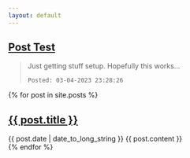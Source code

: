 ```yaml
---
layout: default
---
```


## [Post Test](./2023/03/04/post-test.html)

> Just getting stuff setup.
> Hopefully this works...
> 
>
> ```
> Posted: 03-04-2023 23:28:26
> ```
 {% for post in site.posts %}
  <article>
    <h2>
      <a href="{{ post.url }}">
        {{ post.title }}
      </a>
    </h2>
    <time datetime="{{ post.date | date: "%Y-%m-%d" }}">{{ post.date | date_to_long_string }}</time>
    {{ post.content }}
  </article>
{% endfor %}
